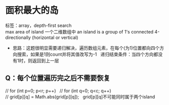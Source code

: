 面积最大的岛
=
标签：array，depth-first search  
max area of island 一个二维数组中 an island is a group of 1's connected 4-directionally (horizontal or vertical)  
* 思路：这题很明显需要递归解决，遍历数组元素，在每个(为1)位置都向四个方向搜索，如果是1则count并将其值改写为-1  
递归结束条件：当四个方向都没有1时，则返回到上一层  

Q：每个位置遍历完之后不需要恢复
-
//					for (int p=0; p<r; p++)  
//						for (int q=0; q<c; q++)  
//							grid[p][q] = Math.abs(grid[p][q]);  
grid[p][q]不可能同时属于两个island
